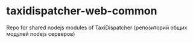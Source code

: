 # taxidispatcher-web-common
Repo for shared nodejs modules of TaxiDispatcher (репозиторий общих модулей nodejs серверов)
